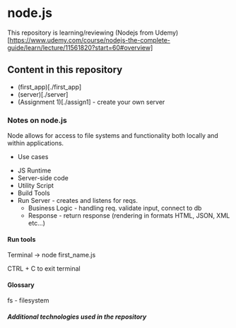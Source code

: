# node.js
This repository is learning/reviewing (Nodejs from Udemy)[https://www.udemy.com/course/nodejs-the-complete-guide/learn/lecture/11561820?start=60#overview]

## Content in this repository
- (first_app)[./first_app]
- (server)[./server]
- (Assignment 1)[./assign1] - create your own server

### Notes on node.js 
Node allows for access to file systems and functionality both locally and within applications. 

- Use cases
* JS Runtime
* Server-side code 
* Utility Script
* Build Tools  
* Run Server - creates and listens for reqs. 
  * Business Logic - handling req. validate input, connect to db 
  * Response  - return response (rendering in formats HTML, JSON, XML etc...)

#### Run tools 
Terminal -> node first_name.js

CTRL + C to exit terminal 



#### Glossary 
fs - filesystem

##### Additional technologies used in the repository